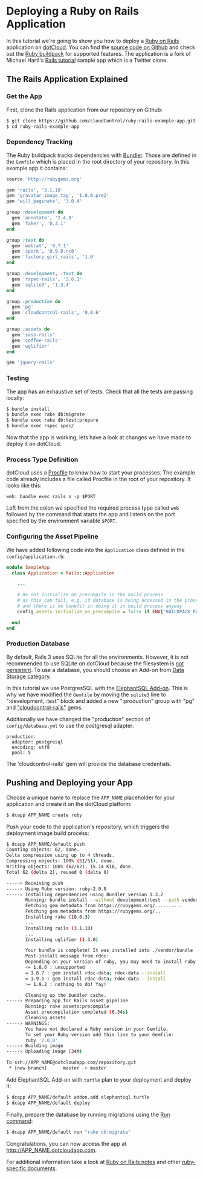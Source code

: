 # Deploying a Ruby on Rails Application

In this tutorial we're going to show you how to deploy a [Ruby on Rails] application on [dotCloud]. You can find the [source code on Github][example-app] and check out the [Ruby buildpack][ruby buildpack] for supported features. The application is a fork of Michael Hartl's [Rails tutorial] sample app which is a Twitter clone.

## The Rails Application Explained

### Get the App

First, clone the Rails application from our repository on Github:

~~~bash
$ git clone https://github.com/cloudControl/ruby-rails-example-app.git
$ cd ruby-rails-example-app
~~~

### Dependency Tracking

The Ruby buildpack tracks dependencies with [Bundler]. Those are defined in the `Gemfile` which is placed in the root directory of your repository. In this example app it contains:

~~~ruby
source 'http://rubygems.org'

gem 'rails', '3.1.10'
gem 'gravatar_image_tag', '1.0.0.pre2'
gem 'will_paginate', '3.0.4'

group :development do
  gem 'annotate', '2.4.0'
  gem 'faker', '0.3.1'
end

group :test do
  gem 'webrat', '0.7.1'
  gem 'spork', '0.9.0.rc8'
  gem 'factory_girl_rails', '1.0'
end

group :development, :test do
  gem 'rspec-rails', '2.6.1'
  gem 'sqlite3', '1.3.4'
end

group :production do
  gem 'pg'
  gem 'cloudcontrol-rails', '0.0.6'
end

group :assets do
  gem 'sass-rails'
  gem 'coffee-rails'
  gem 'uglifier'
end

gem 'jquery-rails'
~~~

### Testing

The app has an exhaustive set of tests. Check that all the tests are passing locally:

~~~bash
$ bundle install
$ bundle exec rake db:migrate
$ bundle exec rake db:test:prepare
$ bundle exec rspec spec/
~~~

Now that the app is working, lets have a look at changes we have made to deploy it on dotCloud.

### Process Type Definition

dotCloud uses a [Procfile] to know how to start your processes. The example code already includes a file called Procfile in the root of your repository. It looks like this:

~~~
web: bundle exec rails s -p $PORT
~~~

Left from the colon we specified the required process type called `web` followed by the command that starts the app and listens on the port specified by the environment variable `$PORT`.

### Configuring the Asset Pipeline

We have added following code into the `Application` class defined in the `config/application.rb`:

~~~ruby
module SampleApp
  class Application < Rails::Application

    ...

    # Do not initialize on precompile in the build process
    # as this can fail, e.g. if database is being accessed in the process
    # and there is no benefit in doing it in build process anyway
    config.assets.initialize_on_precompile = false if ENV['BUILDPACK_RUNNING']

  end
end
~~~

### Production Database

By default, Rails 3 uses SQLite for all the environments. However, it is not recommended to use SQLite on dotCloud because the filesystem is [not persistent][filesystem]. To use a database, you should choose an Add-on from [Data Storage category][data-storage-addons].

In this tutorial we use PostgresSQL with the [ElephantSQL Add-on][postgres-addon]. This is why we have modified the `Gemfile` by moving the `sqlite3` line to ":development, :test" block and added a new ":production" group with "pg" and ["cloudcontrol-rails"][gem itself] gems.

Additionally we have changed the "production" section of `config/database.yml` to use the postgresql adapter:
~~~
production:
  adapter: postgresql
  encoding: utf8
  pool: 5
~~~
The 'cloudcontrol-rails' gem will provide the database credentials.


## Pushing and Deploying your App

Choose a unique name to replace the `APP_NAME` placeholder for your application and create it on the dotCloud platform:

~~~bash
$ dcapp APP_NAME create ruby
~~~

Push your code to the application's repository, which triggers the deployment image build process:

~~~bash
$ dcapp APP_NAME/default push
Counting objects: 62, done.
Delta compression using up to 4 threads.
Compressing objects: 100% (51/51), done.
Writing objects: 100% (62/62), 15.14 KiB, done.
Total 62 (delta 2), reused 0 (delta 0)

-----> Receiving push
-----> Using Ruby version: ruby-2.0.0
-----> Installing dependencies using Bundler version 1.3.2
       Running: bundle install --without development:test --path vendor/bundle --binstubs vendor/bundle/bin --deployment
       Fetching gem metadata from https://rubygems.org/..........
       Fetching gem metadata from https://rubygems.org/..
       Installing rake (10.0.3)
       ...
       Installing rails (3.1.10)
       ...
       Installing uglifier (1.3.0)

       Your bundle is complete! It was installed into ./vendor/bundle
       Post-install message from rdoc:
       Depending on your version of ruby, you may need to install ruby rdoc/ri data:
       <= 1.8.6 : unsupported
       = 1.8.7 : gem install rdoc-data; rdoc-data --install
       = 1.9.1 : gem install rdoc-data; rdoc-data --install
       >= 1.9.2 : nothing to do! Yay!

       Cleaning up the bundler cache.
-----> Preparing app for Rails asset pipeline
       Running: rake assets:precompile
       Asset precompilation completed (6.34s)
       Cleaning assets
-----> WARNINGS:
       You have not declared a Ruby version in your Gemfile.
       To set your Ruby version add this line to your Gemfile:
       ruby '2.0.0'
-----> Building image
-----> Uploading image (34M)

To ssh://APP_NAME@dotcloudapp.com/repository.git
 * [new branch]      master -> master
~~~

Add ElephantSQL Add-on with `turtle` plan to your deployment and deploy it:

~~~bash
$ dcapp APP_NAME/default addon.add elephantsql.turtle
$ dcapp APP_NAME/default deploy
~~~

Finally, prepare the database by running migrations using the [Run command][run command]:

~~~bash
$ dcapp APP_NAME/default run "rake db:migrate"
~~~

Congratulations, you can now access the app at http://APP_NAME.dotcloudapp.com.

For additional information take a look at [Ruby on Rails notes][rails-notes] and
other [ruby-specific documents][ruby-guides].

[Ruby on Rails]: http://rubyonrails.org/
[dotCloud]: http://next.dotcloud.com
[example-app]: https://github.com/cloudControl/ruby-rails-example-app
[ruby buildpack]: https://github.com/cloudControl/buildpack-ruby
[Rails tutorial]: http://ruby.railstutorial.org/
[Bundler]: http://bundler.io/
[Procfile]: https://next.dotcloud.com/dev-center/platform-documentation#buildpacks-and-the-procfile
[filesystem]: https://next.dotcloud.com/dev-center/platform-documentation#non-persistent-filesystem
[data-storage-addons]: https://next.dotcloud.com/dev-center/add-on-documentation/data-storage/
[postgres-addon]: https://next.dotcloud.com/dev-center/add-on-documentation/elephantsql
[run command]: https://next.dotcloud.com/dev-center/guides/ruby/runcommand
[rails-notes]: https://next.dotcloud.com/dev-center/guides/ruby/railsnotes
[ruby-guides]: https://next.dotcloud.com/dev-center/guides/ruby
[gem itself]: http://rubygems.org/gems/cloudcontrol-rails

